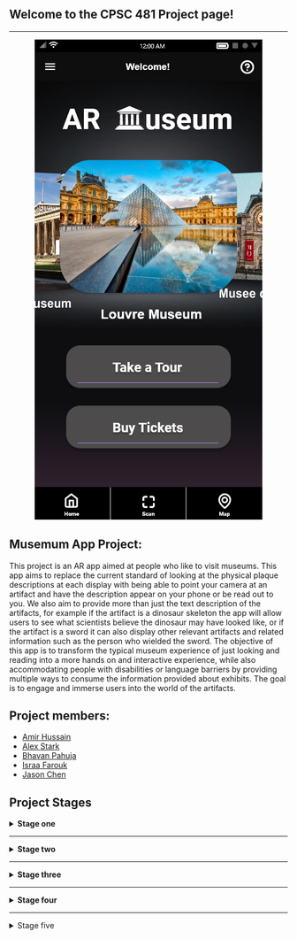 ## Welcome to the CPSC 481 Project page!

---

<p align="center"><img src="assets/images/hifiPrototype/HiFiHomescreen_Screenshot.png"/></p>

## Musemum App Project:
This project is an AR app aimed at people who like to visit museums. This app aims to replace the current standard of looking at the physical plaque descriptions at each display with being able to point your camera at an artifact and have the description appear on your phone or be read out to you. We also aim to provide more than just the text description of the artifacts, for example if the artifact is a dinosaur skeleton the app will allow users to see what scientists believe the dinosaur may have looked like, or if the artifact is a sword it can also display other relevant artifacts and related information such as the person who wielded the sword. The objective of this app is to transform the typical museum experience of just looking and reading into a more hands on and interactive experience, while also accommodating people with disabilities or language barriers by providing multiple ways to consume the information provided about exhibits. The goal is to engage and immerse users into the world of the artifacts.

## Project members:

  - [Amir Hussain](https://github.com/amir-hu)
  - [Alex Stark](https://github.com/Xelakrats)
  - [Bhavan Pahuja](https://github.com/BhavanPahuja)
  - [Israa Farouk](https://github.com/israa-farouk)
  - [Jason Chen](https://github.com/csj9703)
  
## Project Stages
<details>
  <summary><b>Stage one</b></summary>
<br>
<p>We have decided on three possible project ideas:</p>
  <ul>
    <li><b>A museum app</b></li>
  This app will display information for all artifacts and displays. It will accommodate things such as social distancing, people with visual impairment, and other ailments.  It will allow users to easily access information by the QR code/display displayed simply by taking an image. Allows for individuals to better their experiences in the museum as not having troubled by small quirks. Such as being in a place that’s too crowded to comfortably read the information, the text being too small or in a hard to read font, etc. It gives the user to customize how they receive the information. Implementing a QR reader/image recognition, to help identify what exhibit the user is pointing their camera at, through a mobile app.   
<li><b>A crime scene analysis tool</b></li>
    It is difficult to recreate a crime scene after it has been cleaned up. The tool provides opportunity for investigators to look back at details they may have missed and reduces the margin for human error. Reduces the chance of evidence being tampered with, and that in turn will lead to fewer wrongful convictions.  The software will create an AR recreation from a full scan of the original, untampered crime scene, which then allows investigators to look at the scene with fresh eyes and from different angles later. It will also allow users to examine and make notes on specific pieces of evidence that can be viewed in the AR environment. It will be implemented as computer software that allows the detectives to recreate and then examine the crime scene using images and dimensions. 
<li><b>A Fitness app</b></li>
    A fitness & dietary tracker to help a user track important aspect about their health, as well as ensure that the food they eat is within their dietary and caloric restrictions if they have any. This makes it convenient for users as everything to do with their health can easily be accessed in this app. Most trackers usually track one or the other, this app having it all in one package, will be very useful to the user.  It would be designed as a mobile app so that a user on the go can see if what they are buying in the store aligns with their dietary restrictions by simply scanning the nutrition facts, as well as tracking fitness data.  
 </ul> 
</details>

---

<details>
  <summary><b>Stage two</b></summary>
  <br>
  <p><b>For full report with images click</b> <a href="https://github.com/csj9703/CPSC-481-Project/blob/stage_two/Stage%20Two%20Report.pdf">here</a>.</p>
    
  <p><b>We have decided on the idea of a AR museum app</b></p>
  <h3>Project Description:</h3>
  This project is an AR app aimed at people who like to visit museums. This app aims to replace the current standard of looking at the physical plaque descriptions at each display with being able to point your camera at an artifact and have the description appear on your phone or be read out to you. We also aim to provide more than just the text description of the artifacts, for example if the artifact is a dinosaur skeleton the app will allow users to see what scientists believe the dinosaur may have looked like, or if the artifact is a sword it can also display other relevant artifacts and related information such as the person who wielded the sword. The objective of this app is to transform the typical museum experience of just looking and reading into a more hands on and interactive experience, while also accommodating people with disabilities or language barriers by providing multiple ways to consume the information provided about exhibits. The goal is to engage and immerse users into the world of the artifacts.
  </p>
<h3>Stakeholders & Users:</h3>
  <ul>
  <li>Museum Visitors</li>
    <li>Museum Employees</li>
  </ul>
<h3>User task descriptions:</h3>
<ul>
  <li>Must be included</li>
  <ul>
    <li>Log in to museum system (visitor, staff, etc.)</li>
    <li>View exhibit description</li>
    <li>Artifact descriptions presented in multiple ways</li>
  </ul>
  <li>Important:</li>
  <ul>
    <li>Translation of exhibit description/Accessibility options</li>
    <li>A virtual tour guide</li></ul>
  <li>Could be included:</li>
  <ul>
    <li>Share visits on social media</li>
  <li>Show what areas of the museum have/have not been visited </li></ul>
</ul>
<h3>IDEO cards:</h3>
<ul>
  <li>Survey and Questionnaires (Ask)</li>
  <li>Competitive Product Survey (Learn)</li>
  <li>Scenarios (Try)</li>
  </ul>
  <p><b>Justifications:</b>
  <br>
  AR apps, despite having been around for many years, are not very common. Yes, many smart phones are capable, but no implementation has been made very popular. By conducting surveys and questionnaires, we can attempt to understand why many people do not use AR apps and what we can do to make an app that they are comfortable using. It will also allow us to see what museum goers would like to see in an app that might improve their experiences during their visits. We will then examine other museum apps that are currently in use to see if they are missing any features that our surveys indicate visitors might want, as well as to discover if there are any features that did not come up in the surveys. These comparisons also allow us to come up with ways to differentiate our project from what is already on the market so that we can develop the most competitive final product possible. Lastly, creating scenarios will force us to consider how different users might try to complete the various tasks that our app would include, which will give us the ability to create an app that is both useful and usable.  
</p>
<p>
  <b>Survey and Questionnaires (Ask):</b>
  <br><br>
  Survey the stakeholders about the current interactions between visitors and artifacts.
  <br><br>
  We surveyed potential museum visitors by publishing this <a href="https://survey.ucalgary.ca/jfe/form/SV_2sGpfmlJy7vIIU5">link</a> to our fellow classmates.
  <br><br>
  The survey asks 7 questions regarding augmented reality and museum experiences.
  <br><br>
  The things we learned from the survey:
  </p>
<ol>
  <li>Most participants had little to no experience in terms of augmented reality applications.</li>
  <li>Most participants have not used a museum app before.</li>
  <li>Most participants have difficulty reading the plaques.</li>
  <li>All the participants prefer more interactive experiences in a museum.</li>
  <li>Most participants prefer information be delivered visually.</li>
  <li>Most participants prefer the look of the exhibits.</li>
  <li>More than 50% of the participants find language a barrier during their visits.</li>
  </ol>
  <p><b>Competitive Product Survey (Learn):</b></p>
  <p>
  <b>British Museum Guide:</b></p>
  <p>The British museum is one of the most popular museums out there. They do some things well such as displaying a map of the museum showing where you have visited and where you have not. Gives you the ability to time your visits, that way if you only plan on staying for 2 hours it can tell you what you can see in that time. It gives a speech to text option as well and includes multiple pictures of each artifact.  
<br><br>
The app itself is very glitchy and does not seem to respond well. The pictures of the artifact seem to all be very similar and do not give enough perceptive. It does offer a speech to text however it is given in a robotic voice rather than an individual reading it with emotions.  
<br><br>
Map For Brtish Musuem Guide
This picture shows the map of the Musuem We plan on having our app display the map, and time your visits like the British museum app. However, we plan to make it a much smoother experience for the user. We intend on giving multiple viewpoints of the artifacts instead of a couple pictures, as well as options for animation, videos, etc. The speech to text will be involved but it will have a much better voice over to it as to show emotions in the readings. 
</p>
<p><b>Tourblink: British museum:</b></p>
<p>
The app first prompts the user to select a language and offers a smooth experience as well. The app only displays one picture per artifact, with audio description only allows few free playbacks with more locked behind in-app purchases. The biggest drawback is the app is limited to one location, that is, the user must download another Tourblink app if they wish to visit another museum. Another flaw being that although the app offers ticket sales, clicking the button takes the users to their own website which it offers tickets to every museum available, forcing the user to search through the website to find the ticket for the museum they are currently visiting. 
<br><br>
Our app will change the language based on the user’s phone settings. Moreover, we aim to have the app work universally for all museums, therefore, users will not have to download separate apps while visiting different museums. We will achieve that through scanning the user’s tickets, the app will detect the location and load the corresponding data (Descriptions, 3D models, animation, etc.) provided by the museum. 
</p>
<details><summary><b>Scenarios (Try):</b></summary>
  <p>
Vladimir Schmidtov is visiting from Russia and wants to see what museums are like in Britain. He has an auditory impairment, is paralyzed from the waist down, and speaks little to no English. He is a 69-year-old man who is at high risk due to the Covid-19 pandemic, so his top priority is safety. Once inside he has difficulty reading the plaques which display the information about exhibits. Since he is in a wheelchair, he has difficulty viewing the relics. He goes to an employee to ask for assistance, however she cannot understand him, and he cannot understand her. She points towards the multilingual posters for the app and he downloads it using the QR code on the poster.  
<br><br>
The app auto detects his phone language and sets it to Russian so he can understand the language. Once in the app, it prompts him to point toward an artifact, he points towards the Tipu Sultan sword and information about the sword appears. At first, he has difficulty reading the information, by using the menu on the app he increased the font and learned a lot about the sword. He also accesses information on how historians believed the sword was used. He was able to access this information in many formats, such as a YouTube video, Wikipedia page, or a 3D model. Once he had finished looking at the sword, he is greeted with a menu that displays unvisited areas/artifacts. Allowing him to choose what he wants to see next. This helps him to view all the artifacts in the museum and once he had done so he leaves the museum feeling well informed and immersed in the world of the relics he had just seen. 
</p>
  </details>
<p><b>Summary:</b></p>
<p>
This is one of many scenarios that showcase the usability and problem solving that this app is capable of. The key points to note are the ease of the use of the UI & the variety of ways the app showcases information. We wanted to create a situation that would have a lot of barriers. As to demonstrate how will out app fix issues many will come across. since a large demographic of museum visitors are the elderly, and most of the elderly are technologically illiterate. We wanted to ensure the UX is perfect for our app. It let us walk through what problems users may experience and what useful features we may need.
</p>
<details><summary><b>Research Reflections:</b></summary>
  <p><b>What went well:</b></p>
  <p>
    In terms of survey, we were able to get some responses from our classmates, friends, and family. And we were able to see a clear report provided by Qualtrics. 
  </p>
  <p>
  Competitive learning survey allowed us to see what our app needs to compete with. It showed us exactly what the competition looked like and what we need to achieve. It gave  us a standard and things we personally enjoyed from the app. We saw a lot of things that can be improved upon, as well as other ideas that should be introduced into our own projects. 
  </p>
  <p>
  Scenarios allowed us to look at our project and give a run through of how we believed the app to run through. By sitting down and looking at it we were able to see what problems a person may encounter and how we can help fix those problems. 
  </p>
  <p><b>What went poorly:</b></p>
  <p>
    For the survey, the amount of responses we obtained was not optimal, which may result in less accurate data being obtained. Because of the Covid-19 pandemic we could not actually go straight into a museum and try the app, rather we had to open the app and imagine what it could have been like. as for the scenario we were all a bit narrow minded as well, we attempted to come up with a person who would have the most difficulty with working the app , however in terms of technology we are all quite proficient at it. Which means none of us really know exactly what kind of scenario someone who is technologically challenged would have. Instead we had to make educational guesses as to where most people would struggle.  
  </p>
 </details>
</details> 

---

<details>
  <summary><b>Stage three</b></summary>
  <br>
  <p><b>For full report with images click </b> <a href="https://github.com/csj9703/CPSC-481-Project/blob/stage_three/Stage%20Three%20Report.pdf">here</a>.</p>
<h3>Project Description:</h3>
  <p>
This project is an AR app aimed at people who visit museums. This app aims to replace thestandard of looking at the physical plaque descriptions with being able to point yourcamera at an artifact, scanning it, and seeing or hearing the corresponding description inthe app. The app also aims to provide AR models of artifacts with audio & visualdescriptions and allows users to then take pictures with these AR models and post them tosocial media. The artifacts can also have relevant animations that users can view. This appaims to transform the typical museum experience into a more hands on and interactiveone while also accommodating for people with disabilities or language barriers byproviding multiple ways to consume information provided about the exhibits
  </p>
<p><b>List of User Tasks that were prototyped Horizontally: </b></p>
<ul>
<li> User signs up for an account with the app.</li>
<li> User signs in to the app using Google/Facebook.</li>
<li> User signs in as a Guest.</li>
<li> User changes the app language from settings.</li>
<li> User changes the font size of the text in the app.</li>
<li> User selects a museum from listed nearby museums.</li>
<li> User selects a museum based on country and city.</li>
<li> User buys museum tickets by being redirected to the museum’s external website.</li>
<li> User leaves the selected museum page. </li>
 <li> User signs out of the app.</li>
</ul>
<p><b>List of User Tasks that were prototyped Vertically: </b></p>
<ul>
  <li> User scans an artiffact.</li>
  <ul>
    <li> User listens to an audio description about the scanned artifact.</li>
    <li> User reads a text description about the scanned artifact.</li>
    <li> User selects Videos to watch related videos about the scanned artifact.</li>
    <ul>
      <li> User selects one video from the list of related videos to watch.</li>
    </ul>
    <li> User places an artifact in AR.</li>
    <ul>
      <li> User listens to an audio description about the placed AR artifact.</li>
      <li> User reads text based AR info on the placed AR model.</li>
      <li> User views AR animation of the artifact.</li>
      <li> User takes a picture with the AR artifact.</li>
      <ul>
        <li> User shares the picture on social media.</li>
      </ul>
    </ul>
  </ul>
  <li> User takes a time based tour.</li>
  <ul>
    <li> User selects the desired end time of their tour.</li>
    <li> User selects the desired artifact to view.</li>
    <li> User scans an artifact.</li>
    <li> User views their current location on a mini map.</li>
    <li> User pauses their tour.</li>
    <li> User ends their tour.</li>
  </ul>
  <li> User interacts with a virtual map of the museum.</li>
  <ul>
    <li> User marks visited areas on the map.</li>
    <li> User unmarks accidentally marked areas on the map.</li>
    <li> User clears all markings on the map.</li>
    <li> User exits the map to go back to the museum home page.</li>
  </ul>
</ul>
  <h3>Cognitive Evaluation</h3>
  <p>
  We approached our cognitive evaluation through a user’s point of view. We carefullyexamined, analysed and noted every single step that we did for each of the tasks,evaluated if it was intuitive and if a typical user would know to do the same. We weremeticulous and included even minute steps such as clicking the next button as we wantedto make sure that everything we did was clear, thorough and concise.
  By examining the cognitive walkthrough for​ Task 1; Timed Tour​ we can see that we lead &direct the user too much. People may want different things from a tour, and currently weonly account for one type of customer; those who want to see artifacts in great detail.Some may just want a brief description through a small pop up explaining the artifact,while others may want information on the exhibit as a whole and not care too much abouteach individual artifact. We do not account for these possibilities and force the user to takethe tour in this more detailed artifact by artifact way
  By examining the cognitive walkthrough for ​Task 2; Virtual Map​ it is evident that we havea lot of oversights in our prototype. Most users don’t  want to have to read instructions onhow to use a certain feature in the app, however sometimes it is necessary. As seen in thiswalkthrough the user is left to put pieces together on their own, this may be intuitive tosome, however it is more likely to be unintuitive. This helped us see that perhaps we2
should add in some instructional boxes to help the user understand how to do certainthings .
Lastly by examining the cognitive walkthrough for​ Task 3; AR Display​  we realized that ARis not a common feature used by most apps, because of this we must assume people areunfamiliar with how it works. As a result we should have had an optional  tutorial on how touse the AR features in the app. Without this tutorial some users may be lost and be forcedto spend time figuring it out on their own, this may lead to a lot of users simply ignoring theAR features. Therefore, a way to familiarize users with AR is necessary.
One thing that we could have done to improve our cognitive walkthrough process is tohave teammates deal with the features that they were less familiar with (i.e they did notwork on the prototypes for these features). As this would have made it easier to look at thetasks with unbiased eyes and a fresh set of eyes would be able to see if the tasks were clearand intuitive.
</p>
<h3>Reflection</h3>
  <p>
Overall stage 3 went relatively smoothly for our team, we excelled in communication anddelegation. We held frequent meetings and shared all our work while in progress and aftercompletion this helped us all uphold the same level of consistency across our work anexample of this is; while we were creating our low-fidelity prototype we used the Balsamiqcloud feature, this gave us the ability to work on the wireframes in one place, this made iteasier to link wireframes together and be consistent with design features (Eg: look andcolour of buttons, etc) throughout our prototype even once tasks had been delegated.The only thing our team struggled with was creating the Affinity diagram, we all haddifferent understandings of what an affinity diagram was and this caused us to redo itmultiple times
From this I see the importance of discussion and planning before jumping right into thetask at hand as this saves time in the long run and if we were to do it again that is definitelysomething that should be done first. Another thing that we would have differently is todelegate the cognitive walkthrough tasks to team members that weren’t directly involved inthe designing of those tasks as this would give a more unbiased view of the intuitivenessand flow of the steps in the task.
  </p>
</details>
  
---

<details>
  <summary><b>Stage four</b></summary>
  <br>
  <p><b>For full report with images click</b> <a href= "https://github.com/csj9703/CPSC-481-Project/blob/stage_four/Stage%20Four%20Report.pdf">here</a>.</p>
    
  <h3>Project Description</h3>
  <p>
    This project is an AR app aimed at people who visit museums. This app aims to replace the standard of looking at the physical plaque descriptions with being able to point your camera at an artifact, scanning it, and seeing or hearing the corresponding description in the app. The app also aims to provide AR models of artifacts with audio & visual descriptions and allows users to then take pictures with these AR models and post them to social media. The artifacts can also have relevant animations that users can view. This app aims to transform the typical museum experience into a more hands on and interactive one while also accommodating for people with disabilities or language barriers by providing multiple ways to consume information provided about the exhibits.  
  </p>
  <p><b>UPDATED List of User Tasks that were prototyped Vertically:</b></p>
  <ul>
    <li> User purchases museum tickets.</li>
    <ul>
      <li> User chooses the ticket type.</li>
      <li> User pays for the ticket.</li>
      <li> User shows QR code to the cashier.</li>
    </ul>
  </ul>
  <h3>Heuristic Evaluation:</h3>
  <h3>Process</h3>
  <p>
    We started our Heuristic Evaluation process by dividing our team into three evaluators and two reviewers.
  </p>
  <p><b>Evaluator:</b></p>
  <p>
    As an evaluator when conducting the heuristic evaluation, we first started by ensuring we understood each rule of thumb very clearly before we moved on. Since we are conducting the evaluation on our own prototype due to Covid-19 restrictions, it is important that we have no bias when we evaluate the prototype. Afterwards, we check each rule of thumb and run our prototype checking to see if each rule applies. Next, we run through the prototype a second time checking each rule to see if there exist any violations. Lastly, we take a look at how each rule can further improve the usability, utility, and desirability of our prototype.
  </p>
  <p><b>Reviewers:</b></p>
  <p>
    As a reviewer when conducting the review of the heuristic evaluations, we first established the severity rating scale. Then we each conducted our own review of the problems expressed in each of the heuristic evaluations. We analyzed each problem brought up by the evaluators in their evaluation and assigned a severity rating from (0-4) and stated our reasoning behind the rating in our review report.
  </p>
  <h3>Findings</h3>
  <p>
    After the heuristic evaluation of the prototype we were able to find several issues. Many of them were minor cosmetic issues, others were more drastic and needed more attention, we were able to identify this easily due to the severity ratings assigned to each problem. While developing the application, we were unaware of issues that a user might face but doing the heuristic evaluation allowed us to diagnose these usability issues easily. One major issue that we had failed to catch was error messages. Error messages are an integral part in every app, problems are bound to occur no matter what. Users cannot be expected to always know exactly how to use the app, and oftentimes they will stray away from the apps functionality. The developer must be ready for these issues, they must be able to anticipate issues to increase usability. An example of this was the AR scanning section, when scanning for an artifact there are a number of things that can go wrong. Even more so since the technology of AR is not commonly used. This can lead to several user errors that can frustrate the user and deter usability. By adding a quick error message if they cannot find the artifact, we begin to guide the user to how they should use the app. By doing this we increase usability, and improve user experience overall. 
  </p>
  <h3>Decisions that were made</h3>
  <p>
    We made decisions on what problems we could fix and then we brainstormed and discussed possible solutions for each of the problems and implemented the ones we determined to be the best solution.
  </p>
  <h3>Reflection</h3>
  <p><b>What went well:</b></p>
  <p>
    Splitting our team into Evaluators and Reviewers helped us delegate tasks effectively. Doing a portion of the evaluation individually initially helped us ensure that all voices in the team were heard and aided in the visualisation of different viewpoints on the prototype. During the discussion stage after the evaluation our team had a variety of solutions to the problems we encountered and this helped us merge ideas and select the best solution to implement.
  </p>
  <p><b>What went poorly:</b></p>
  <p>
    Our team found it difficult to evaluate the prototype from the user’s perspective. Since we were the ones to make it if we saw any issues we fixed them immediately. Due to this when we had to evaluate the prototype, we ended up getting stuck several times. We could not help but to look at the prototype with biased eyes. And because of this it was more likely for us to have missed a vital piece of information.
  </p>
  <p><b>What would we do differently:</b></p>
  <p>
    If we were to do the evaluation again, we believe it is in our best interest to have another group conduct the evaluation on our prototype, this would lead to a completely unbiased evaluation. It would be easier for other groups to discover problems since it will be from a completely different perspective. 
  </p>
</details>

---

<details>
  <summary>Stage five</summary>
  <br>
  <p><b>To be added...</b></p>
</details>
